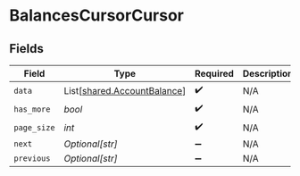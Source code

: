 # BalancesCursorCursor


## Fields

| Field                                                                | Type                                                                 | Required                                                             | Description                                                          | Example                                                              |
| -------------------------------------------------------------------- | -------------------------------------------------------------------- | -------------------------------------------------------------------- | -------------------------------------------------------------------- | -------------------------------------------------------------------- |
| `data`                                                               | List[[shared.AccountBalance](../../models/shared/accountbalance.md)] | :heavy_check_mark:                                                   | N/A                                                                  |                                                                      |
| `has_more`                                                           | *bool*                                                               | :heavy_check_mark:                                                   | N/A                                                                  | false                                                                |
| `page_size`                                                          | *int*                                                                | :heavy_check_mark:                                                   | N/A                                                                  | 15                                                                   |
| `next`                                                               | *Optional[str]*                                                      | :heavy_minus_sign:                                                   | N/A                                                                  |                                                                      |
| `previous`                                                           | *Optional[str]*                                                      | :heavy_minus_sign:                                                   | N/A                                                                  | YXVsdCBhbmQgYSBtYXhpbXVtIG1heF9yZXN1bHRzLol=                         |